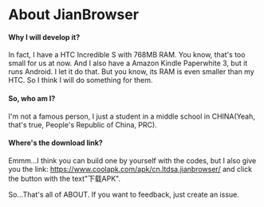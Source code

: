 # About JianBrowser

#### Why I will develop it?

In fact, I have a HTC Incredible S with 768MB RAM. You know, that's too small for us at now. And I also have a Amazon Kindle Paperwhite 3, but it runs Android. I let it do that. But you know, its RAM is even  smaller than my HTC. So I think I will do something for them.

#### So, who am I?

I'm not a famous person, I just a student in a middle school in CHINA(Yeah, that's true, People's Republic of China, PRC).

#### Where's the download link?

Emmm...I think you can build one by yourself with the codes, but I also give you the link: https://www.coolapk.com/apk/cn.ltdsa.jianbrowser/ and click the button with the text"下载APK".

So...That's all of ABOUT. If you want to feedback, just create an issue.
